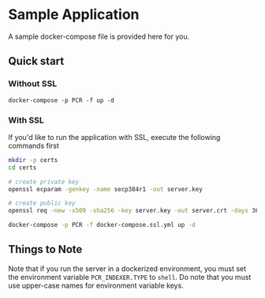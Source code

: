 Sample Application
==================

A sample docker-compose file is provided here for you.

## Quick start

### Without SSL

```
docker-compose -p PCR -f up -d
```

### With SSL

If you'd like to run the application with SSL, execute the following 
commands first

```bash
mkdir -p certs
cd certs

# create private key
openssl ecparam -genkey -name secp384r1 -out server.key

# create public key
openssl req -new -x509 -sha256 -key server.key -out server.crt -days 3650

docker-compose -p PCR -f docker-compose.ssl.yml up -d
```

## Things to Note

Note that if you run the server in a dockerized environment, you must 
set the environment variable `PCR_INDEXER.TYPE` to `shell`. Do note
that you must use upper-case names for environment variable keys.
